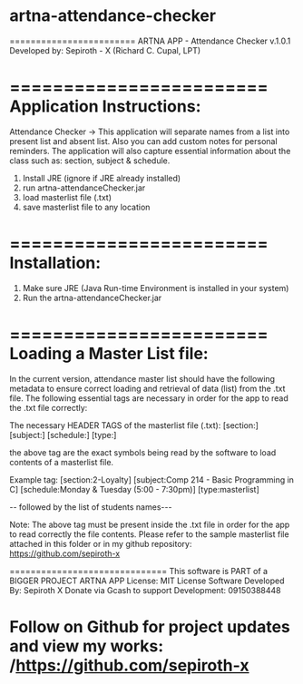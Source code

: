 # artna-attendance-checker

========================
ARTNA APP - Attendance Checker v.1.0.1
Developed by: Sepiroth - X (Richard C. Cupal, LPT)

========================
Application Instructions:
========================
Attendance Checker -> This application will separate names from a list into present list and absent list. Also you can add custom notes 
for personal reminders. The application will also capture essential information about the class such as: section, subject & schedule.

1. Install JRE (ignore if JRE already installed)
2. run artna-attendanceChecker.jar
3. load masterlist file (.txt)
4. save masterlist file to any location

========================
Installation:
========================
1. Make sure JRE (Java Run-time Environment is installed in your system)
2. Run the artna-attendanceChecker.jar 


========================
Loading a Master List file:
========================
In the current version, attendance master list should have the following metadata
to ensure correct loading and retrieval of data (list) from the .txt file.
The following essential tags are necessary in order for the app to read the .txt file correctly:

The necessary HEADER TAGS of the masterlist file (.txt):
[section:]
[subject:]
[schedule:]
[type:]

the above tag are the exact symbols being read by the software to load contents of a masterlist file.

Example tag:
[section:2-Loyalty]
[subject:Comp 214 - Basic Programming in C]
[schedule:Monday & Tuesday (5:00 - 7:30pm)]
[type:masterlist]

-- followed by the list of students names---

Note: The above tag must be present inside the .txt file in order for the app to read correctly the file contents.
Please refer to the sample masterlist file attached in this folder or in my github repository: https://github.com/sepiroth-x


==============================
This software is PART of a BIGGER PROJECT ARTNA APP
License: MIT License
Software Developed By: Sepiroth X
Donate via Gcash to support Development: 09150388448

Follow on Github for project updates and view my works: /https://github.com/sepiroth-x
==============================
